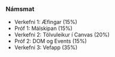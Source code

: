 ### Námsmat
- Verkefni 1: Æfingar (15%)
- Próf 1: Málskipan (15%)
- Verkefni 2: Tölvuleikur í Canvas (20%)
- Próf 2: DOM og Events (15%)
- Verkefni 3: Vefapp (35%)
